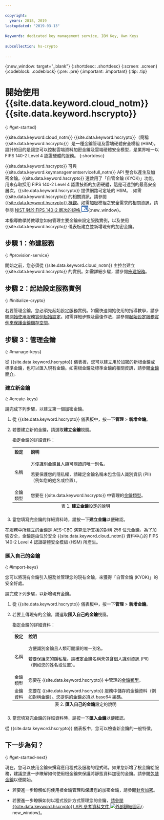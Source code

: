 ```yaml
---

copyright:
  years: 2018, 2019
lastupdated: "2019-03-13"

Keywords: dedicated key management service, IBM Key, Own Keys

subcollection: hs-crypto

---
```


{:new_window: target="_blank"}
{:shortdesc: .shortdesc}
{:screen: .screen}
{:codeblock: .codeblock}
{:pre: .pre}
{:important: .important}
{:tip: .tip}

# 開始使用 {{site.data.keyword.cloud_notm}} {{site.data.keyword.hscrypto}}
{: #get-started}

{{site.data.keyword.cloud_notm}} {{site.data.keyword.hscrypto}}（簡稱 {{site.data.keyword.hscrypto}}）是一種金鑰管理及雲端硬體安全模組 (HSM)。設計的目的是讓您可以控制雲端資料加密金鑰及雲端硬體安全模型，是業界唯一以 FIPS 140-2 Level 4 認證硬體的服務。
{:shortdesc}

{{site.data.keyword.hscrypto}} 可與 {{site.data.keyword.keymanagementservicefull_notm}} API 整合以產生及加密金鑰。{{site.data.keyword.hscrypto}} 還啟用了「自管金鑰 (KYOK)」功能，用來存取採用 FIPS 140-2 Level 4 認證技術的加密硬體，這是可達到的最高安全層次。{{site.data.keyword.hscrypto}} 提供網路可定址的 HSM。<!-- and is accessible via PKCS#11 application programming interfaces (APIs) with several popular programming languages such as Java, JavaScript, Swift, and so on-->.  <!-- You can access {{site.data.keyword.hscrypto}} via an Advanced Cryptography Service Provider (ACSP) client, which communicates with the ACSP server to enable you to access the backend cryptographic resources.--> 如需 {{site.data.keyword.hscrypto}} 的相關資訊，請參閱 [{{site.data.keyword.hscrypto}} 概觀](/docs/services/hs-crypto/overview.html)。如需加密模組之安全需求的相關資訊，請參閱 [NIST 對於 FIPS 140-2 層次的規格 ![外部鏈結圖示](image/external_link.svg "外部鏈結圖示")](https://csrc.nist.gov/publications/detail/fips/140/2/final){:new_window}。

<!-- {{site.data.keyword.hscrypto}} is the cryptography that {{site.data.keyword.blockchainfull_notm}} Platform is built with. It is also a member of the {{site.data.keyword.cloud_notm}} Hyper Protect Family, including [{{site.data.keyword.cloud_notm}} Hyper Protect DBaaS ![External link icon](image/external_link.svg "External link icon")](https://cloud.ibm.com/docs/services/hypersecure-dbaas/index.html){:new_window}, {{site.data.keyword.cloud_notm}} {{site.data.keyword.hscrypto}}, [{{site.data.keyword.cloud_notm}} Container Service ![External link icon](image/external_link.svg "External link icon")](https://cloud.ibm.com/docs/containers/container_index.html){:new_window}, and [{{site.data.keyword.cloud_notm}} {{site.data.keyword.hsplatform}} ![External link icon](image/external_link.svg "External link icon")](https://cloud.ibm.com/docs/services/hypersecure-platform/index.html){:new_window}. -->

本指導教學將教導您如何管理主要金鑰來設定服務實例，以及使用 {{site.data.keyword.hscrypto}} 儀表板建立並新增現有的加密金鑰。


## 步驟 1：佈建服務
{: #provision-service}

開始之前，您必須從 {{site.data.keyword.cloud_notm}} 主控台建立 {{site.data.keyword.hscrypto}} 的實例。如需詳細步驟，請參閱[佈建服務](/docs/services/hs-crypto/provision.html)。

## 步驟 2：起始設定服務實例
{: #initialize-crypto}

若要管理金鑰，您必須先起始設定服務實例。如需快速開始使用的指導教學，請參閱[開始使用服務實例起始設定](/docs/services/hs-crypto/get_started_hsm.html)。如需詳細步驟及最佳作法，請參閱[起始設定服務實例來保護金鑰儲存空間](/docs/services/hs-crypto/initialize_hsm.html)。

## 步驟 3：管理金鑰
{: #manage-keys}

從 {{site.data.keyword.hscrypto}} 儀表板，您可以建立用於加密的新根金鑰或標準金鑰，也可以匯入現有金鑰。如需根金鑰及標準金鑰的相關資訊，請參閱[金鑰簡介](/docs/services/hs-crypto/keys_intro.html)。

### 建立新金鑰
{: #create-keys}

請完成下列步驟，以建立第一個加密金鑰。

1. 從 {{site.data.keyword.hscrypto}} 儀表板中，按一下**管理** &gt; **新增金鑰**。
2. 若要建立新的金鑰，請選取**建立金鑰**視窗。

    指定金鑰的詳細資料：

    <table>
      <tr>
        <th>設定</th>
        <th>說明</th>
      </tr>
      <tr>
        <td>名稱</td>
        <td>
          <p>方便識別金鑰且人類可閱讀的唯一別名。</p>
          <p>若要保護您的隱私權，請確定金鑰名稱未包含個人識別資訊 (PII)（例如您的姓名或位置）。</p>
        </td>
      </tr>
      <tr>
        <td>金鑰類型</td>
        <td>您要在 {{site.data.keyword.hscrypto}} 中管理的<a href="/docs/services/key-protect/concepts/envelope-encryption.html#key-types">金鑰類型</a>。</td>
      </tr>
      <caption style="caption-side:bottom;">表 1. <b>建立金鑰</b>設定的說明</caption>
    </table>

3. 當您填寫完金鑰的詳細資料時，請按一下**建立金鑰**以便確認。

在服務中所建立的金鑰是 AES-CBC 演算法所支援的對稱 256 位元金鑰。為了加強安全，金鑰是由位於安全 {{site.data.keyword.cloud_notm}} 資料中心的 FIPS 140-2 Level 4 認證硬體安全模組 (HSM) 所產生。

### 匯入自己的金鑰
{: #import-keys}

您可以將現有金鑰引入服務並管理您的現有金鑰，來獲得「自管金鑰 (KYOK)」的安全好處。

請完成下列步驟，以新增現有金鑰。

1. 從 {{site.data.keyword.hscrypto}} 儀表板中，按一下**管理** &gt; **新增金鑰**。
2. 若要上傳現有的金鑰，請選取**匯入自己的金鑰**視窗。

    指定金鑰的詳細資料：

    <table>
      <tr>
        <th>設定</th>
        <th>說明</th>
      </tr>
      <tr>
        <td>名稱</td>
        <td>
          <p>方便識別金鑰且人類可閱讀的唯一別名。</p>
          <p>若要保護您的隱私權，請確定金鑰名稱未包含個人識別資訊 (PII)（例如您的姓名或位置）。</p>
        </td>
      </tr>
      <tr>
        <td>金鑰類型</td>
        <td>您要在 {{site.data.keyword.hscrypto}} 中管理的<a href="/docs/services/key-protect/concepts/envelope-encryption.html#key-types">金鑰類型</a>。</td>
      </tr>
      <tr>
        <td>金鑰資料</td>
        <td>您要在 {{site.data.keyword.hscrypto}} 服務中儲存的金鑰資料（例如對稱金鑰）。您提供的金鑰必須以 base64 編碼。</td>
      </tr>
      <caption style="caption-side:bottom;">表 2. <b>匯入自己的金鑰</b>設定的說明</caption>
    </table>

3. 當您填寫完金鑰的詳細資料時，請按一下**匯入金鑰**以便確認。

從 {{site.data.keyword.hscrypto}} 儀表板中，您可以檢查新金鑰的一般特徵。

## 下一步為何？
{: #get-started-next}

現在，您可以使用金鑰來撰寫應用程式及服務的程式碼。如果您新增了根金鑰給服務，建議您進一步瞭解如何使用根金鑰來保護將靜態資料加密的金鑰。請參閱[包裝金鑰](/docs/services/hs-crypto/wrap-keys.html)以便開始。

- 若要進一步瞭解如何使用根金鑰管理和保護您的加密金鑰，請參閱[封套加密](/docs/services/key-protect/concepts/envelope-encryption.html)。
<!-- - To find out more about integrating the {{site.data.keyword.hscrypto}} service with other cloud data solutions, [check out the Integrations doc](/docs/services/key-protect/integrations/integrate-services.html). -->
- 若要進一步瞭解如何以程式設計方式管理您的金鑰，[請參閱 {{site.data.keyword.hscrypto}} API 參考資料文件 ![外部鏈結圖示](../../icons/launch-glyph.svg "外部鏈結圖示")](https://{DomainName}/apidocs/hs-crypto){: new_window}。

<!-- Complete the following steps to provision {{site.data.keyword.hscrypto}}:
1. Log in to your [IBM Cloud account ![External link icon](image/external_link.svg "External link icon")](https://cloud.ibm.com/){:new_window}.
2. Visit [{{site.data.keyword.cloud_notm}} Experimental Services ![External link icon](image/external_link.svg "External link icon")](https://cloud.ibm.com/catalog/labs/){:new_window} to see the list of services in experimental phase.
3. From the **All Categories** navigation pane on the left, click the **Security** category under **Platform**.
4. From the list of services, click the **{{site.data.keyword.hscrypto}}** tile.
5. Select the **{{site.data.keyword.hscrypto}} Lite Plan**, and click **Create** to provision an instance of {{site.data.keyword.IBM_notm}} CloudCrypto in the account, region, and resource group where you log in.-->

<!-- ## Installing ACSP client libraries -->

<!-- You can access {{site.data.keyword.hscrypto}} via an Advanced Cryptography Service Provider (ACSP) client. Complete the following steps to install the ACSP client libraries in your local environment. -->

<!-- 1. Download the installation package from the [GitHub repository ![External link icon](image/external_link.svg "External link icon")](https://github.com/ibm-developer/ibm-cloud-hyperprotectcrypto){:new_window}. In the **packages** folder, choose the installation package file that is suitable for your operation system and CPU architecture. For example, for Ubuntu on x86, choose `acsp-pkcs11-client_1.5-3.5_amd64.deb`.
2. Install the package to install the ACSP client libraries with the `dpkg` command. For example, `dpkg -i acsp-pkcs11-client_1.5-3.5_amd64.deb`. -->



<!-- ## Configuring ACSP client -->

<!-- At the current stage, {{site.data.keyword.hscrypto}} provides only self-signed certificates.

You need to configure the ACSP client to enable a proper secure communication channel (mutual TLS) to your service instance in the cloud. -->

<!-- 1. In your {{site.data.keyword.hscrypto}} service instance in {{site.data.keyword.cloud_notm}}, select **Manage** from the left navigator.
2. On the "Manage" screen, click the **Download Config** button to download the `acsp_client_credentials.uue` file.
3. Copy the `acsp_client_credentials.uue` file to the `/opt/ibm/acsp-pkcs11-client/config` directory in your local environment.
4. In the `/opt/ibm/acsp-pkcs11-client/config` directory, decode the file with the following command:
       `base64 --decode acsp_client_credentials.uue > acsp_client_credentials.tar`
5. Extract the client credentials file with the following command:
       `tar xf acsp_client_credentials.tar`
6. Move the `server-config` files into the default place with the following command:
       `mv server-config/* ./`
7. Rename the client credentials file with the following command:
       `mv acsp.properties.client acsp.properties`
8. (Optional:) Change group ID of the files with the following command:
       `chown root.pkcs11 *`
9. Enable ACSP to use the proper config for the service instance in the cloud:
       `export ACSP_P11=/opt/ibm/acsp-pkcs11-client/config/acsp.properties` -->

<!-- Now your ACSP client is operational and your {{site.data.keyword.hscrypto}} is ready to use!

For more information about ACSP client installation and configuration, see [ACSP Client Installation and Configuration Guide ![External link icon](image/external_link.svg "External link icon")](https://github.com/ibm-developer/ibm-cloud-hyperprotectcrypto/blob/master/doc/ACSP-client-config-guide.pdf){:new_window}. -->
